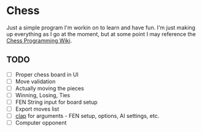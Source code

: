 # Chess
Just a simple program I'm workin on to learn and have fun.
I'm just making up everything as I go at the moment, but at some point I may reference the [Chess Programming Wiki](https://www.chessprogramming.org/Main_Page).

## TODO
- [ ] Proper chess board in UI
- [ ] Move validation
- [ ] Actually moving the pieces
- [ ] Winning, Losing, Ties
- [ ] FEN String input for board setup
- [ ] Export moves list
- [ ] [clap](https://clap.rs) for arguments -  FEN setup, options, AI settings, etc.
- [ ] Computer opponent
